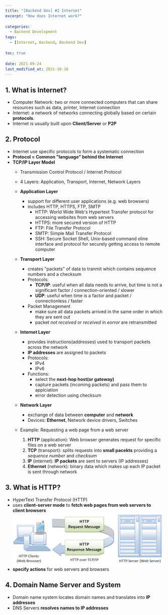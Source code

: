 ```yaml
---
title: "[Backend Dev] #2 Internet"
excerpt: "How does Internet work?"

categories:
  - Backend Development
tags:
  - [Internet, Backend, Backend Dev]

toc: true

date: 2021-09-24
last_modified_at: 2021-10-10
---
```


## 1. What is Internet?

- Computer Network: two or more connected computers that can share resources such as data, printer, Internet connection
- Internet: a network of networks connecting globally based on certain **protocols**.
- Internet is usually built upon **Client/Server** or **P2P**

## 2. Protocol

- Internet use specific protocols to form a systematic connection
- **Protocol = Common "language" behind the Internet**
- **TCP/IP Layer Model**
  - Transmission Control Protocol / Internet Protocol
  - 4 Layers: Application, Transport, Internet, Network Layers
  - **Application Layer**
    - support for different user applications (e.g. web browsers)
    - includes HTTP, HTTPS, FTP, SMTP
      - HTTP: World Wide Web's Hypertext Transfer protocol for accessing websites from web servers
      - HTTPS: more secured version of HTTP
      - FTP: File Transfer Protocol
      - SMTP: Simple Mail Transfer Protocol
      - SSH: Secure Socket Shell, Unix-based command oline interface and protocol for securely getting access to remote computer
  - **Transport Layer**
    - creates "packets" of data to tranmit which contains sequence numbers and a checksum
    - Protocols:
      - **TCP/IP**: useful when all data needs to arrive, but time is not a significant factor / connection-oriented / slower
      - **UDP**: useful when time is a factor and packet / connectionless / faster
    - Packet Management
      - make sure all data packets arrived in the same order in which they are sent out
      - packet _not received_ or _received in eorror_ are retransmitted
  - **Internet Layer**
    - provides instructions(addresses) used to transport packets across the network
    - **IP addresses** are assigned to packets
    - Protocols:
      - IPv4
      - IPv6
    - Functions:
      - select the **next-hop host(or gateway)**
      - capture packets (incoming packets) and pass them to applciation
      - error detection using checksum
  - **Network Layer**
    - exchange of data between **computer** and **network**
    - Devices: **Ethernet**, Network device drivers, Switches
  
  - Example: Requesting a web page from a web server
    1. **HTTP** (application): Web browser generates request for specific files on a web server
    2. **TCP** (transport): splits requests into **small pacekts** providing a _sequence number_ and _checksum_
    3. **IP** (internet): **IP packets** are sent to servers (IP addresses)
    4. **Ethernet** (network): binary data which makes up each IP packet is sent through network

## 3. What is HTTP?

- HyperText Transfer Protocol (HTTP)
- uses **client-server mode** to **fetch web pages from web servers to client browsers**
![HTTP](/assets/images/HTTP.png)
- **specify actions** for web servers and browsers


## 4. Domain Name Server and System
- Domain name system locates domain names and translates into **IP addresses**
- DNS Servers **resolves names to IP addresses**
    
